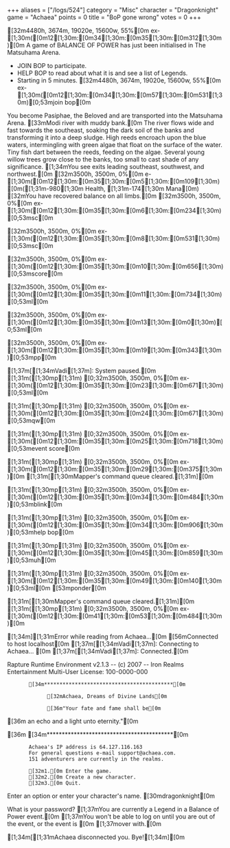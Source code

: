 +++
aliases = ["/logs/524"]
category = "Misc"
character = "Dragonknight"
game = "Achaea"
points = 0
title = "BoP gone wrong"
votes = 0
+++


[32m4480h, 3674m, 19020e, 15600w, 55%[0m ex-  [1;30m([0m12[1;30m:[0m34[1;30m:[0m35[1;30m:[0m312[1;30m)[0m
A game of BALANCE OF POWER has just been initialised in The Matsuhama Arena.
   - JOIN BOP to participate.
   - HELP BOP to read about what it is and see a list of Legends.
   - Starting in 5 minutes.
[32m4480h, 3674m, 19020e, 15600w, 55%[0m ex-  [1;30m([0m12[1;30m:[0m34[1;30m:[0m57[1;30m:[0m531[1;30m)[0;53mjoin bop[0m

You become Pasiphae, the Beloved and are transported into the Matsuhama Arena.
[33mModi river with muddy bank.[0m
The river flows wide and fast towards the southeast, soaking the dark soil of the banks and transforming it into a deep sludge. High reeds encroach upon the blue waters, intermingling with green algae that float on the surface of the water. Tiny fish dart between the reeds, feeding on the algae. Several young willow trees grow close to the banks, too small to cast shade of any significance.
[1;34mYou see exits leading southeast, southwest, and northwest.[0m
[32m3500h, 3500m, 0%[0m e-  [1;30m([0m12[1;30m:[0m35[1;30m:[0m5[1;30m:[0m109[1;30m)[0m([1;31m-980[1;30m Health, [1;31m-174[1;30m Mana[0m)
[32mYou have recovered balance on all limbs.[0m
[32m3500h, 3500m, 0%[0m ex-  [1;30m([0m12[1;30m:[0m35[1;30m:[0m6[1;30m:[0m234[1;30m)[0;53msc[0m

[32m3500h, 3500m, 0%[0m ex-  [1;30m([0m12[1;30m:[0m35[1;30m:[0m8[1;30m:[0m531[1;30m)[0;53msc[0m

[32m3500h, 3500m, 0%[0m ex-  [1;30m([0m12[1;30m:[0m35[1;30m:[0m10[1;30m:[0m656[1;30m)[0;53mscore[0m

[32m3500h, 3500m, 0%[0m ex-  [1;30m([0m12[1;30m:[0m35[1;30m:[0m11[1;30m:[0m734[1;30m)[0;53ml[0m

[32m3500h, 3500m, 0%[0m ex-  [1;30m([0m12[1;30m:[0m35[1;30m:[0m13[1;30m:[0m0[1;30m)[0;53ml[0m

[32m3500h, 3500m, 0%[0m ex-  [1;30m([0m12[1;30m:[0m35[1;30m:[0m19[1;30m:[0m343[1;30m)[0;53mpp[0m

[1;37m[[1;34mVadi[1;37m]: System paused.[0m
[1;31m([1;30mp[1;31m) [0;32m3500h, 3500m, 0%[0m ex-  [1;30m([0m12[1;30m:[0m35[1;30m:[0m23[1;30m:[0m671[1;30m)[0;53ml[0m

[1;31m([1;30mp[1;31m) [0;32m3500h, 3500m, 0%[0m ex-  [1;30m([0m12[1;30m:[0m35[1;30m:[0m24[1;30m:[0m671[1;30m)[0;53mqw[0m

[1;31m([1;30mp[1;31m) [0;32m3500h, 3500m, 0%[0m ex-  [1;30m([0m12[1;30m:[0m35[1;30m:[0m25[1;30m:[0m718[1;30m)[0;53mevent score[0m

[1;31m([1;30mp[1;31m) [0;32m3500h, 3500m, 0%[0m ex-  [1;30m([0m12[1;30m:[0m35[1;30m:[0m29[1;30m:[0m375[1;30m)[0m
[1;31m[[1;30mMapper's command queue cleared.[1;31m][0m

[1;31m([1;30mp[1;31m) [0;32m3500h, 3500m, 0%[0m ex-  [1;30m([0m12[1;30m:[0m35[1;30m:[0m34[1;30m:[0m484[1;30m)[0;53mblink[0m

[1;31m([1;30mp[1;31m) [0;32m3500h, 3500m, 0%[0m ex-  [1;30m([0m12[1;30m:[0m35[1;30m:[0m34[1;30m:[0m906[1;30m)[0;53mhelp bop[0m

[1;31m([1;30mp[1;31m) [0;32m3500h, 3500m, 0%[0m ex-  [1;30m([0m12[1;30m:[0m35[1;30m:[0m45[1;30m:[0m859[1;30m)[0;53muh[0m

[1;31m([1;30mp[1;31m) [0;32m3500h, 3500m, 0%[0m ex-  [1;30m([0m12[1;30m:[0m35[1;30m:[0m49[1;30m:[0m140[1;30m)[0;53ml[0m
[53mponder[0m



[1;31m[[1;30mMapper's command queue cleared.[1;31m][0m
[1;31m([1;30mp[1;31m) [0;32m3500h, 3500m, 0%[0m ex-  [1;30m([0m12[1;30m:[0m41[1;30m:[0m53[1;30m:[0m484[1;30m)[0m

[1;34m][1;31mError while reading from Achaea...[0m
[56mConnected to host localhost[0m
[1;37m[[1;34mVadi[1;37m]: Connecting to Achaea... [0m
[1;37m[[1;34mVadi[1;37m]: Connected.[0m

Rapture Runtime Environment v2.1.3 -- (c) 2007 -- Iron Realms Entertainment
Multi-User License: 100-0000-000

           [34m******************************************[0m

                 [32mAchaea, Dreams of Divine Lands[0m

                 [36m"Your fate and fame shall be[0m
[36m               an echo and a light unto eternity."[0m

[36m           [34m******************************************[0m

           Achaea's IP address is 64.127.116.163
           For general questions e-mail support@achaea.com.
           151 adventurers are currently in the realms.

           [32m1.[0m Enter the game.
           [32m2.[0m Create a new character.
           [32m3.[0m Quit.

Enter an option or enter your character's name. [30mdragonknight[0m

What is your password? 
[1;37mYou are currently a Legend in a Balance of Power event.[0m
[1;37mYou won't be able to log on until you are out of the event, or the event is [0m
[1;37mover with.[0m

[1;34m[[1;31mAchaea disconnected you. Bye![1;34m][0m

